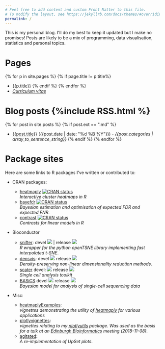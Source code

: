 ```yaml
---
# Feel free to add content and custom Front Matter to this file.
# To modify the layout, see https://jekyllrb.com/docs/themes/#overriding-theme-defaults
permalink: /
---
```


This is my personal blog. I'll do my best to keep it updated but I make no 
promises! Posts are likely to be a mix of programming, data visualisation, 
statistics and personal topics.

# Pages
{% for p in site.pages %}
{% if page.title != p.title%}
- [{{p.title}}]({{p.url}})
{% endif %}
{% endfor %}
- [*Curriculum vitae*]({{site.url}}/assets/cv.pdf)

# Blog posts {%include RSS.html %}
{% for post in site.posts %}
{% if post.ext == ".md" %}
- [{{post.title}}]({{post.url}}) ({{post.date | date: "%d %B %Y"}}) - *{{post.categories | array_to_sentence_string}}*
{% endif %}
{% endfor %}

# Package sites

Here are some links to R packages I've written or contributed to:

- CRAN packages:
  - [heatmaply](https://cran.r-project.org/web/packages/heatmaply/index.html) [![CRAN
status](https://www.r-pkg.org/badges/version/heatmaply)](https://CRAN.R-project.org/package=heatmaply)  
  *Interactive cluster heatmaps in R*
  - [bayefdr](https://cran.r-project.org/web/packages/bayefdr/index.html) [![CRAN
status](https://www.r-pkg.org/badges/version/bayefdr)](https://CRAN.R-project.org/package=bayefdr)  
  *Bayesian estimation and optimisation of expected FDR and expected FNR*.
  - [contrast](https://cran.r-project.org/web/packages/contrast/index.html) [![CRAN
status](https://www.r-pkg.org/badges/version/contrast)](https://CRAN.R-project.org/package=contrast)  
  *Contrasts for linear models in R*


- Bioconductor
  - [snifter](https://alanocallaghan.github.io/snifter/): devel [![](http://bioconductor.org/shields/build/devel/bioc/snifter.svg)](http://bioconductor.org/checkResults/devel/bioc-LATEST/snifter) | release [![](http://bioconductor.org/shields/build/release/bioc/snifter.svg)](http://bioconductor.org/checkResults/release/bioc-LATEST/snifter)   
    *R wrapper for the python openTSNE library implementing fast interpolated t-SNE*.
  - [densvis](https://github.com/Alanocallaghan/densvis): devel [![](http://bioconductor.org/shields/build/devel/bioc/densvis.svg)](http://bioconductor.org/checkResults/devel/bioc-LATEST/densvis) release [![](http://bioconductor.org/shields/build/release/bioc/densvis.svg)](http://bioconductor.org/checkResults/release/bioc-LATEST/densvis)  
    *Density-preserving non-linear dimensionality reduction methods.*
  - [scater](https://github.com/Alanocallaghan/scater) devel: [![](http://bioconductor.org/shields/build/devel/bioc/scater.svg)](http://bioconductor.org/checkResults/devel/bioc-LATEST/scater) release [![](http://bioconductor.org/shields/build/release/bioc/scater.svg)](http://bioconductor.org/checkResults/release/bioc-LATEST/scater)   
    *Single cell analysis toolkit*
  - [BASiCS](https://bioconductor.org/packages/devel/bioc/html/BASiCS.html) devel [![](http://bioconductor.org/shields/build/devel/bioc/BASiCS.svg)](http://bioconductor.org/checkResults/devel/bioc-LATEST/BASiCS) release [![](http://bioconductor.org/shields/build/release/bioc/BASiCS.svg)](http://bioconductor.org/checkResults/release/bioc-LATEST/BASiCS)  
    *Bayesian model for analysis of single-cell sequencing data*

- Misc:
  - [heatmaplyExamples](https://alanocallaghan.github.io/heatmaplyExamples/):  
      *vignettes demonstrating the utility of 
      [heatmaply](https://github.com/talgalili/heatmaply) for various applications*
  - [plotlyvignettes](https://alanocallaghan.github.io/plotlyvignettes):  
      *vignettes relating to my 
      [plotlyutils](https://github.com/Alanocallaghan/plotlyutils) 
      package. Was used as the basis for a talk at an 
      [Edinburgh Bioinformatics](http://www.bioinformatics.ed.ac.uk/) meeting
      (2018-11-08)*.
  - [agitated](https://alanocallaghan.github.io/agitated/):  
    *A re-implementation of UpSet plots*.

